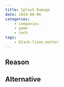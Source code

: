 ```yaml
---
title: Splash Damage
date: 2020-06-06
categories:
    - companies
    - game
    - tech
tags:
    - black-lives-matter
---
```


## Reason


## Alternative

